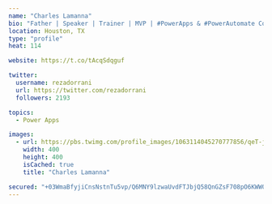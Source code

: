 ```yaml
---
name: "Charles Lamanna"
bio: "Father | Speaker | Trainer | MVP | #PowerApps & #PowerAutomate Community Super User | YouTuber Right-pointing triangle http://youtube.com/c/rezadorrani | Learn - Share - Clockwise rightwards and leftwards open circle arrows"
location: Houston, TX
type: "profile"
heat: 114

website: https://t.co/tAcqSdqguf

twitter:
  username: rezadorrani
  url: https://twitter.com/rezadorrani
  followers: 2193

topics:
  - Power Apps

images:
  - url: https://pbs.twimg.com/profile_images/1063114045270777856/qeT-jpWr_400x400.jpg
    width: 400
    height: 400
    isCached: true
    title: "Charles Lamanna"

secured: "+03WmaBfyjiCnsNstnTu5vp/Q6MNY9lzwaUvdFTJbjQ58QnGZsF708pO6KWW0Bw757M62X++xhRWJubD7W9rL1hFsnLJHnDc66dJAeO9ex4itKSiWB2/UqCqr+/mBTdrVWFScB0BApJfLs+PXC2Nl+lb6orDcq2r4YF2cqRpfH2aKzV/CspwnX0IpqsBgysPw/wJ31GnZhVeONVdz3eu83hyYs4rIVRJbv2Kdu0roKiG51TT9YvwX3CXZ902ii2KHo2k39nu/Ad5anuVnTMSBZJMGmy3i9bsNWv/NBs5vL6JuLl7yH7bkO63XhuZm2PuPfpcuW1QzuAAPBkN8714+iEsL8uTBF54Xfeg0suclMXY3crIr4Th7Uj76lDhy9FnSaAtpCs2JjNyKgBZBdr4EqRkcvXBeGrINFqPQXRoYTg=;sWOzEnpUhAr20C9D26OQOQ=="
---
```


